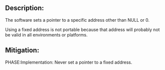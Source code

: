 ## Description:

The software sets a pointer to a specific address other than NULL or 0.

Using a fixed address is not portable because that address will probably not be valid in all environments or platforms.

## Mitigation:


PHASE:Implementation:
Never set a pointer to a fixed address.

